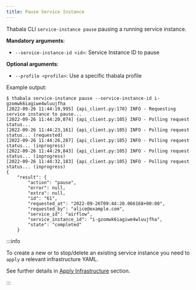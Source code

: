 ```yaml
---
title: Pause Service Instance
---
```


Thabala CLI `service-instance pause` pausing a running service instance.

**Mandatory arguments**:

* `--service-instance-id <id>`: Service Instance ID to pause

**Optional arguments**:

* `--profile <profile>`: Use a specific thabala profile

Example output:

```shell
$ thabala service-instance pause --service-instance-id i-gzomwk6iagiwe4wluujfha
[2022-09-26 11:44:19,995] {api_client.py:178} INFO - Requesting service instance to pause...
[2022-09-26 11:44:20,074] {api_client.py:105} INFO - Polling request status... 
[2022-09-26 11:44:23,161] {api_client.py:105} INFO - Polling request status... (requested)
[2022-09-26 11:44:26,287] {api_client.py:105} INFO - Polling request status... (inprogress)
[2022-09-26 11:44:29,843] {api_client.py:105} INFO - Polling request status... (inprogress)
[2022-09-26 11:44:32,183] {api_client.py:105} INFO - Polling request status... (inprogress)
{
    "result": {
        "action": "pause",
        "error": null,
        "extra": null,
        "id": "61",
        "requested_at": "2022-09-26T09:44:20.066168+00:00",
        "requested_by": "alice@example.com",
        "service_id": "airflow",
        "service_instance_id": "i-gzomwk6iagiwe4wluujfha",
        "state": "completed"
    }
```

:::info

To create a new or to stop/delete an existing service instance you need to `apply` a relevant
infrastructure YAML.

See further details in [Apply Infrastructure](apply-infra.md) section.

:::
